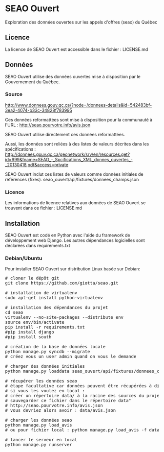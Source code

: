 # SEAO Ouvert

Exploration des données ouvertes sur les appels d'offres (seao) du Québec

## Licence

La licence de SEAO Ouvert est accessible dans le fichier :
LICENSE.md

## Données

SEAO Ouvert utilise des données ouvertes mise à disposition par le 
Gouvernement du Québec.

### Source
http://www.donnees.gouv.qc.ca/?node=/donnees-details&id=542483bf-3ea2-4074-b33c-34828f783995

Ces données reformattées sont mise à disposition pour la communauté à l'URL :
http://seao.pourvotre.info/avis.json

SEAO Ouvert utilise directement ces données reformattées.

Aussi, les données sont reliées à des listes de valeurs décrites dans les
spécifications :
http://donnees.gouv.qc.ca/geonetwork/srv/en/resources.get?id=999&fname=SEAO_-_Spcifications_XML_donnes_ouvertes_-_20130418.pdf&access=private

SEAO Ouvert inclut ces listes de valeurs comme données initiales de références (fixes).
seao_ouvert/api/fixtures/donnees_champs.json

### Licence
Les informations de licence relatives aux données de SEAO Ouvert se trouvent dans ce fichier :
LICENSE.md

## Installation
SEAO Ouvert est codé en Python avec l'aide du framework de développement
web Django. Les autres dépendances logicielles sont déclarées dans
requirements.txt

### Debian/Ubuntu
Pour installer SEAO Ouvert sur distribution Linux basée sur Debian:

<pre>
# cloner le dépôt git
git clone https://github.com/giotta/seao.git

# installation de virtualenv
sudo apt-get install python-virtualenv

# installation des dépendances du projet
cd seao
virtualenv --no-site-packages --distribute env
source env/bin/activate
pip install -r requirements.txt
#pip install django
#pip install south

# création de la base de données locale
python manage.py syncdb --migrate
# créez vous un user admin quand on vous le demande

# charger des données initiales
python manage.py loaddata seao_ouvert/api/fixtures/donnees_champs.json

# récupérer les données seao
# étape facultative car données peuvent être récupérées à distance lors du chargement
# si vous les voulez en local :
# créer un répertoire data/ à la racine des sources du projet
# sauvegarder ce fichier dans le répertoire data"
# http://seao.pourvotre.info/avis.json
# vous devriez alors avoir : data/avis.json

# charger les données seao
python manage.py load_avis
# ou pour fichier local : python manage.py load_avis -f data/avis.json

# lancer le serveur en local
python manage.py runserver
</pre>
